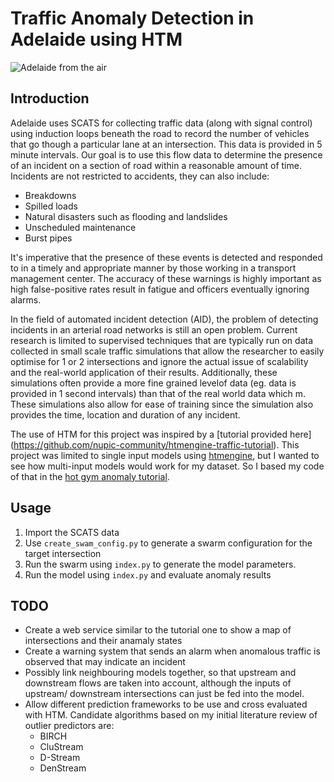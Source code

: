 Traffic Anomaly Detection in Adelaide using HTM
===============================================

![Adelaide from the air](https://i.imgur.com/5STpTTNh.jpg "Adelaide in all its glory")


Introduction
------------
Adelaide uses SCATS for collecting traffic data (along with signal control) using induction loops beneath the road
to record the number of vehicles that go though a particular lane at an intersection. This data is provided in 5
minute intervals. Our goal is to use this flow data to determine the presence of an incident on a section of road
within a reasonable amount of time. Incidents are not restricted to accidents, they can also include:

* Breakdowns
* Spilled loads
* Natural disasters such as flooding and landslides
* Unscheduled maintenance
* Burst pipes 

It's imperative that the presence of these events is detected and responded to in a timely and appropriate manner 
by those working in a transport management center. The accuracy of these warnings is highly important as high 
false-positive rates result in fatigue and officers eventually ignoring alarms.

In the field of automated incident detection (AID), the problem of detecting incidents in an arterial road networks
is still an open problem. Current research is limited to supervised techniques that are typically run on
data collected in small scale traffic simulations that allow the researcher to easily optimise for 1 or 2 
intersections and ignore the actual issue of scalability and the real-world application of their results.
Additionally, these simulations often provide a more fine grained levelof data (eg. data is provided in 1 second
intervals) than that of the real world data which m. These simulations also allow for ease of training since the simulation 
also provides the time, location and duration of any incident.

The use of HTM for this project was inspired by a [tutorial provided here]
(https://github.com/nupic-community/htmengine-traffic-tutorial). This project was limited to single input models 
using [htmengine](https://github.com/numenta/numenta-apps/tree/master/htmengine), but I wanted to see how multi-input
models would work for my dataset. So I based my code of that in the 
[hot gym anomaly tutorial](https://github.com/numenta/nupic/tree/master/examples/opf/clients/hotgym/anomaly).

Usage
-----

1. Import the SCATS data
2. Use `create_swam_config.py` to generate a swarm configuration for the target intersection
3. Run the swarm using `index.py` to generate the model parameters.
4. Run the model using `index.py` and evaluate anomaly results

TODO
----

* Create a web service similar to the tutorial one to show a map of intersections and their anamaly states
* Create a warning system that sends an alarm when anomalous traffic is observed that may indicate an incident
* Possibly link neighbouring models together, so that upstream and downstream flows are taken into account, although
the inputs of upstream/ downstream intersections can just be fed into the model.
* Allow different prediction frameworks to be use and cross evaluated with HTM. Candidate algorithms based on my
initial literature review of outlier predictors are:
  * BIRCH 
  * CluStream 
  * D-Stream
  * DenStream